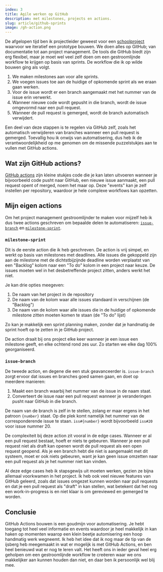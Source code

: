 ```yaml
---
index: 3
title: Agile werken op GitHub
description: met milestones, projects en actions.
slug: article/github-sprints
image: /gh-action.png
---
```


De afgelopen tijd ben ik projectleider geweest voor een [schoolproject][wzdb] waarvoor we iteratief een prototype bouwen. We doen alles op GitHub; van documentatie tot aan project management. De tools die GitHub biedt zijn erg flexibel, maar je moet wel veel zelf doen om een gestroomlijnde workflow te krijgen op basis van sprints. De workflow die ik op wilde bouwen ging als volgt.

1. We maken milestones aan voor alle sprints.
2. We voegen issues toe aan de huidige of opkomende sprint als we eraan gaan werken.
3. Voor de issue wordt er een branch aangemaakt met het nummer van de issue erin verwerkt.
4. Wanneer nieuwe code wordt gepusht in die branch, wordt de issue omgevormd naar een pull request.
5. Wanneer de pull request is gemerged, wordt de branch automatisch verwijdert.

Een deel van deze stappen is te regelen via GitHub zelf, zoals het automatisch verwijderen van branches wanneer een pull request is gemerged. Toevallig hou ik onwijs van automatisering, dus heb ik de verantwoordelijkheid op me genomen om de missende puzzelstukjes aan te vullen met GitHub actions.

## Wat zijn GitHub actions?

[GitHub actions][actions] zijn kleine stukjes code die je kan laten uitvoeren wanneer je bijvoorbeeld code pusht naar GitHub, een nieuwe issue aanmaakt, een pull request opent of merged, noem het maar op. Deze "events" kan je zelf instellen per repository, waardoor je hele complexe workflows kan opzetten.

## Mijn eigen actions

Om het project management gestroomlijnder te maken voor mijzelf heb ik dus twee actions geschreven om bepaalde delen te automatiseren: [`issue-branch`][issue-branch]
en [`milestone-sprint`][milestone-sprint].

### `milestone-sprint`

Dit is de eerste action die ik heb geschreven. De action is vrij simpel, en werkt op basis van milestones met deadlines. Alle issues die gekoppeld zijn aan de milestone met de dichtstbijzijnde deadline worden verplaatst van een "Backlog" kolom naar een "To do" kolom in een project naar keuze. De issues moeten wel in het desbetreffende project zitten, anders werkt het niet.

Je kan drie opties meegeven:

1. De naam van het project in de repository
2. De naam van de kolom waar alle issues standaard in verschijnen (de "Backlog")
3. De naam van de kolom waar alle issues die in de huidige of opkomende milestone zitten moeten komen te staan (de "To do" lijst)

Zo kan je makkelijk een sprint planning maken, zonder dat je handmatig de sprint hoeft op te zetten in je GitHub project.

De action draait bij ons project elke keer wanneer je een issue een milestone geeft, en elke ochtend rond zes uur. Zo starten we elke dag 100% georganiseerd.

### `issue-branch`

De tweede action, en degene die een stuk geavanceerder is. `issue-branch` zorgt ervoor dat issues en branches goed samen gaan, en doet op meerdere manieren:

1. Maakt een branch waarbij het nummer van de issue in de naam staat.
2. Converteert de issue naar een pull request wanneer je veranderingen pusht naar GitHub in die branch.

De naam van de branch is zelf in te stellen, zolang er maar ergens in het patroon `{number}` staat. Op die plek komt namelijk het nummer van de corresponderende issue te staan. `iss#{number}` wordt bijvoorbeeld `iss#20` voor issue nummer 20.

De complexiteit bij deze action zit vooral in de edge cases. Wanneer er al een pull request bestaat, hoeft er niets te gebeuren. Wanneer je een pull request niet als draft kan openen wordt de pull request als een open request geopend. Als je een branch hebt die niet is aangemaakt met dit systeem, moet er ook niets gebeuren, want je kan geen issue omzetten naar een pull request als je het nummer niet kan vinden.

Al deze edge cases heb ik stapsgewijs uit moeten werken, gezien ze bijna allemaal voorkwamen in het project. Ik heb ook veel nieuwe features van GitHub geleerd, zoals dat issues omgezet kunnen worden naar pull requests en dat je een pull request als "draft" in kan stellen, wat betekent dat het nog een work-in-progress is en niet klaar is om gereviewed en gemerged te worden.

## Conclusie

GitHub Actions bouwen is een goudmijn voor automatisering. Je hebt toegang tot heel veel informatie en events waardoor je heel makkelijk in kan haken op momenten waarop een klein beetje automisering een hoop handmatig werk wegneemt. Ik heb het idee dat ik nog maar de tip van de ijsberg heb meegemaakt in wat er mogelijk is met GitHub Actions, en ben heel benieuwd wat er nog te leren valt. Het heeft ons in ieder geval heel erg geholpen om een gestroomlijnde workflow te creëeren waar we ons makkelijker aan kunnen houden dan niet, en daar ben ik persoonlijk wel blij mee.

[wzdb]: https://github.com/theonejonahgold/wat-zegt-deze-brief
[actions]: https://github.com/marketplace?category=&query=&type=actions
[milestone-sprint]: https://github.com/theonejonahgold/milestone-sprint
[issue-branch]: https://github.com/theonejonahgold/issue-branch
